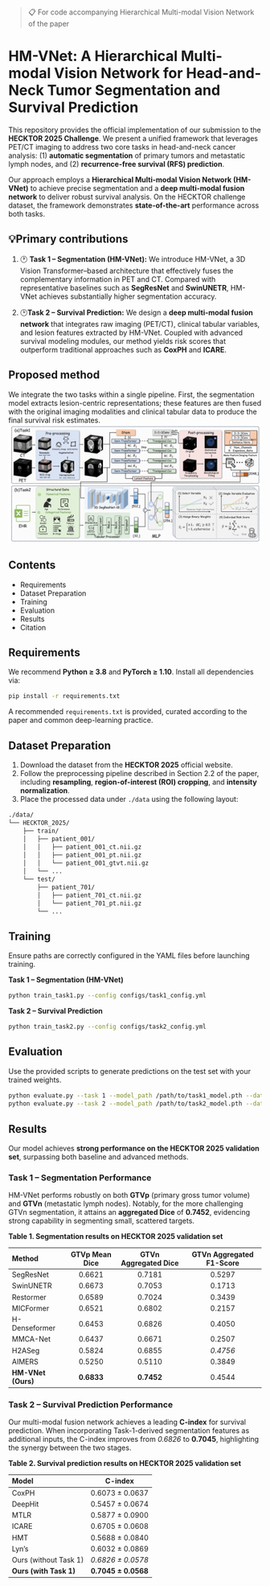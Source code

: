 >📋 For code accompanying Hierarchical Multi-modal Vision Network of the paper

# HM-VNet: A Hierarchical Multi-modal Vision Network for Head-and-Neck Tumor Segmentation and Survival Prediction


This repository provides the official implementation of our submission to the **HECKTOR 2025 Challenge**. We present a unified framework that leverages PET/CT imaging to address two core tasks in head-and-neck cancer analysis: (1) **automatic segmentation** of primary tumors and metastatic lymph nodes, and (2) **recurrence-free survival (RFS) prediction**. 

Our approach employs a **Hierarchical Multi-modal Vision Network (HM-VNet)** to achieve precise segmentation and a **deep multi-modal fusion network** to deliver robust survival analysis. On the HECKTOR challenge dataset, the framework demonstrates **state-of-the-art** performance across both tasks.

## 💡Primary contributions

1) 🕐 **Task 1 – Segmentation (HM-VNet):**
We introduce HM-VNet, a 3D Vision Transformer–based architecture that effectively fuses the complementary information in PET and CT. Compared with representative baselines such as **SegResNet** and **SwinUNETR**, HM-VNet achieves substantially higher segmentation accuracy.

2) 🕑**Task 2 – Survival Prediction:**
We design a **deep multi-modal fusion network** that integrates raw imaging (PET/CT), clinical tabular variables, and lesion features extracted by HM-VNet. Coupled with advanced survival modeling modules, our method yields risk scores that outperform traditional approaches such as **CoxPH** and **ICARE**.



## Proposed method

We integrate the two tasks within a single pipeline. First, the segmentation model extracts lesion-centric representations; these features are then fused with the original imaging modalities and clinical tabular data to produce the final survival risk estimates.
![](https://github.com/Wu-beining/HM-VNet/blob/main/img/HECKTORv3.png)

## Contents

- Requirements  
- Dataset Preparation  
- Training  
- Evaluation  
- Results  
- Citation

## Requirements

We recommend **Python ≥ 3.8** and **PyTorch ≥ 1.10**. Install all dependencies via:

```bash
pip install -r requirements.txt
```

A recommended `requirements.txt` is provided, curated according to the paper and common deep-learning practice.

## Dataset Preparation

1. Download the dataset from the **HECKTOR 2025** official website.  
2. Follow the preprocessing pipeline described in Section 2.2 of the paper, including **resampling**, **region-of-interest (ROI) cropping**, and **intensity normalization**.  
3. Place the processed data under `./data` using the following layout:

```
./data/
└── HECKTOR_2025/
    ├── train/
    │   ├── patient_001/
    │   │   ├── patient_001_ct.nii.gz
    │   │   ├── patient_001_pt.nii.gz
    │   │   └── patient_001_gtvt.nii.gz
    │   └── ...
    └── test/
        ├── patient_701/
        │   ├── patient_701_ct.nii.gz
        │   └── patient_701_pt.nii.gz
        └── ...
```

## Training

Ensure paths are correctly configured in the YAML files before launching training.

**Task 1 – Segmentation (HM-VNet)**

```bash
python train_task1.py --config configs/task1_config.yml
```

**Task 2 – Survival Prediction**

```bash
python train_task2.py --config configs/task2_config.yml
```

## Evaluation

Use the provided scripts to generate predictions on the test set with your trained weights.

```bash
python evaluate.py --task 1 --model_path /path/to/task1_model.pth --data_dir ./data/HECKTOR_2025/test/
python evaluate.py --task 2 --model_path /path/to/task2_model.pth --data_dir ./data/HECKTOR_2025/test/
```

## Results

Our model achieves **strong performance on the HECKTOR 2025 validation set**, surpassing both baseline and advanced methods.

### Task 1 – Segmentation Performance

HM-VNet performs robustly on both **GTVp** (primary gross tumor volume) and **GTVn** (metastatic lymph nodes). Notably, for the more challenging GTVn segmentation, it attains an **aggregated Dice** of **0.7452**, evidencing strong capability in segmenting small, scattered targets.

**Table 1. Segmentation results on HECKTOR 2025 validation set**

| Method         | GTVp Mean Dice | GTVn Aggregated Dice | GTVn Aggregated F1-Score |
|:---------------|:--------------:|:--------------------:|:------------------------:|
| SegResNet      | 0.6621         | 0.7181               | 0.5297                   |
| SwinUNETR      | 0.6673         | 0.7053               | 0.1713                   |
| Restormer      | 0.6589         | 0.7024               | 0.3439                   |
| MICFormer      | 0.6521         | 0.6802               | 0.2157                   |
| H-Denseformer  | 0.6453         | 0.6826               | 0.4050                   |
| MMCA-Net       | 0.6437         | 0.6671               | 0.2507                   |
| H2ASeg         | 0.5824         | 0.6855               | _0.4756_                 |
| AIMERS         | 0.5250         | 0.5110               | 0.3849                   |
| **HM-VNet (Ours)** | **0.6833** | **0.7452**           | 0.4544                   |

### Task 2 – Survival Prediction Performance

Our multi-modal fusion network achieves a leading **C-index** for survival prediction. When incorporating Task-1-derived segmentation features as additional inputs, the C-index improves from _0.6826_ to **0.7045**, highlighting the synergy between the two stages.

**Table 2. Survival prediction results on HECKTOR 2025 validation set**

| Model                 | C-index             |
|:----------------------|:-------------------:|
| CoxPH                 | 0.6073 ± 0.0637     |
| DeepHit               | 0.5457 ± 0.0674     |
| MTLR                  | 0.5877 ± 0.0900     |
| ICARE                 | 0.6705 ± 0.0608     |
| HMT                   | 0.5688 ± 0.0840     |
| Lyn’s                 | 0.6032 ± 0.0869     |
| Ours (without Task 1) | _0.6826 ± 0.0578_   |
| **Ours (with Task 1)**| **0.7045 ± 0.0568** |

